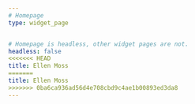 ```yaml
---
# Homepage
type: widget_page


# Homepage is headless, other widget pages are not.
headless: false
<<<<<<< HEAD
title: Ellen Moss  
=======
title: Ellen Moss
>>>>>>> 0ba6ca936ad56d4e708cbd9c4ae1b00893ed3da8
---
```

